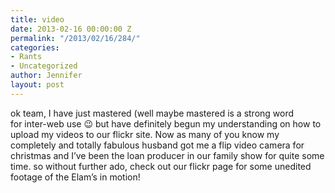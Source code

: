 ```yaml
---
title: video
date: 2013-02-16 00:00:00 Z
permalink: "/2013/02/16/284/"
categories:
- Rants
- Uncategorized
author: Jennifer
layout: post
---
```


ok team, I have just mastered (well maybe mastered is a strong word for&nbsp;inter-web&nbsp;use 😉 but have&nbsp;definitely&nbsp;begun my understanding&nbsp;on how to upload my videos to our flickr site. Now as many of you know my completely and totally fabulous&nbsp;husband&nbsp;got me a flip video camera for christmas and I&#8217;ve been the loan producer in our family show for quite some time. so without further ado, check out our flickr page for some unedited footage of the Elam&#8217;s in motion!
